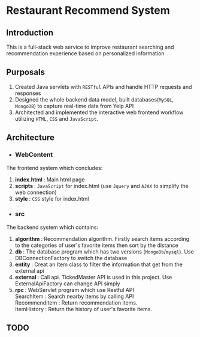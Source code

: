 Restaurant Recommend System
=======

## Introduction <br>
This is a full-stack web service to improve restaurant searching and recommendation experience based on personalized information <br>

## Purposals <br>
1. Created Java servlets with `RESTful` APIs and handle HTTP requests and responses <br>  
2. Designed the whole backend data model, built databases(`MySQL`, `MongoDB`) to capture real-time data from Yelp API <br>
3. Architected and implemented the interactive web frontend workflow utilizing `HTML`, `CSS` and `JavaScript`. <br>

## Architecture
* ### WebContent 
The frontend system which concludes: <br>
1. <b> index.html </b>: Main html page <br>
2. <b> scripts </b>: `JavaScript` for index.html (use `Jquery` and `AJAX` to simplify the web connection) <br>
3. <b> style </b>: `CSS` style for index.html <br>

* ### src 
The backend system which contains: <br>
1. <b> algorithm </b>: Recommendation algorithm. Firstly search items according to the categories of user's favorite items then sort by the distance <br>
2. <b> db </b>: The database program which has two versions (`MongoDb`/`mysql`). Use DBConnectionFactory to switch the database <br>
3. <b> entity </b>: Creat an Item class to filter the information that get from the external api <br>
4. <b> external </b>: Call api. TickedMaster API is used in this project. Use ExternalApiFactory can change API simply <br>
5. <b> rpc </b>: WebServlet program which use Restful API <br>
 SearchItem : Search nearby items by calling API <br>
 RecommendItem : Return recommendation items. <br>
 ItemHistory : Return the history of user's favorite items.<br>
 
 ## TODO
